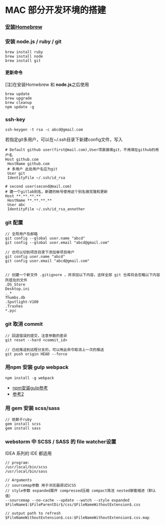 # MAC 部分开发环境的搭建
### [安装Homebrew](http://brew.sh/index_zh-cn.html)

### 安装 node.js / ruby / git

```
brew install ruby
brew install node
brew install git
```

#### 更新命令
[注]在安装Homwbrew 和 **node.js**之后使用

```
brew update 
brew upgrade
brew cleanup
npm update -g
```

### ssh-key

```
ssh-keygen -t rsa -c abcd@gmail.com
```

若指定git多用户，可以在~/.ssh目录下新建config文件，写入

```
# Default github user(first@mail.com),User项直接填git，不用填在github的用户名
Host github.com
 HostName github.com
 # 多用户 此处用户名应为git
 User git
 IdentityFile ~/.ssh/id_rsa

# second user(second@mail.com)
# 建一个gitlab别名，新建的帐号使用这个别名做克隆和更新
Host **.**.**.**
 HostName **.**.**.**
 User abc
 IdentityFile ~/.ssh/id_rsa_annother
```

### git 配置
```
// 全局用户及邮箱
git config --global user.name "abcd"
git config --global user.email "abcd@gmail.com"

// 也可以切到项目目录下添加单项目用户
git config user.name "abcd"
git config user.email "abcd@gmail.com"


// 创建一个新文件 .gitignore ，并添加以下内容，这样全部 git 仓库将会忽略以下内容所提及的文件
.DS_Store
Desktop.ini
._*
Thumbs.db
.Spotlight-V100
.Trashes
*.pyc
```

### git 取消 commit  
```
// 回退错误的提交，注意参数的差异
git reset --hard <commit_id>

// 已经推送到远程分支的，可以用此命令取消上一次的推送
git push origin HEAD --force
```

### 用npm 安装 gulp webpack
```
npm install -g webpack
```
- [npm安装gulp参考](https://github.com/lisposter/gulp-docs-zh-cn/blob/master/getting-started.md)
- [参考2](https://blog.jetbrains.com/webstorm/2014/11/gulp-in-webstorm-9/)

### 用 gem 安装 scss/sass
```
// 依赖于ruby
gem install scss
gem install sass
```

### webstorm 中 SCSS / SASS 的 file watcher设置

IDEA 系列的 IDE 都适用
```
// program:
/usr/local/bin/scss
/usr/local/bin/sass

// Arguments
// sourcemap参数 用于浏览器调试SCSS
// style参数 expanded展开 compressed压缩 compact简洁 nested嵌套缩进（默认值）
--sourcemap --no-cache --update --watch --style expanded $FileName$:$FileParentDir$/css/$FileNameWithoutExtension$.css

// output path to refresh
$FileNameWithoutExtension$.css:$FileNameWithoutExtension$.css.map
```